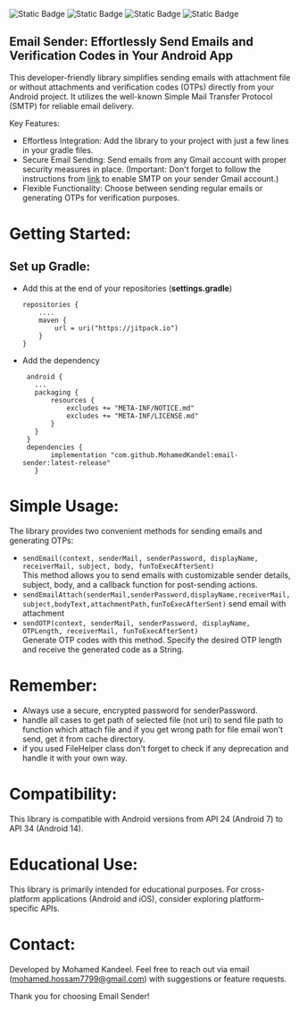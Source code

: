 ![Static Badge](https://img.shields.io/badge/Android-green) 
![Static Badge](https://img.shields.io/badge/Kotlin-mauve)
![Static Badge](https://img.shields.io/badge/latest%20release:-1.3.0-red)
![Static Badge](https://img.shields.io/badge/jitpackio-black)



## Email Sender: Effortlessly Send Emails and Verification Codes in Your Android App

This developer-friendly library simplifies sending emails with attachment file or without attachments and verification codes (OTPs) directly from your Android project. It utilizes the well-known Simple Mail Transfer Protocol (SMTP) for reliable email delivery.

Key Features:

 - Effortless Integration: Add the library to your project with just a few lines in your gradle files.
 - Secure Email Sending: Send emails from any Gmail account with proper security measures in place. (Important: Don't forget to follow the instructions from [link](https://www.gmass.co/blog/gmail-smtp) to enable SMTP on your sender Gmail account.)
 - Flexible Functionality: Choose between sending regular emails or generating OTPs for verification purposes.

# Getting Started:

## Set up Gradle:
 - Add this at the end of your repositories (**settings.gradle**)
    ```
    repositories {
        ....
        maven {
            url = uri("https://jitpack.io")
        }
    }
    ```
 - Add the dependency 
 
     ```
      android {
        ...
        packaging {
            resources {
                excludes += "META-INF/NOTICE.md"
                excludes += "META-INF/LICENSE.md"
            }
        }
      }
      dependencies {
            implementation "com.github.MohamedKandel:email-sender:latest-release"
        }
    ```
# Simple Usage:

The library provides two convenient methods for sending emails and generating OTPs:<br/>

 - ```sendEmail(context, senderMail, senderPassword, displayName, receiverMail, subject, body, funToExecAfterSent)```<br/>
   This method allows you to send emails with customizable sender details, subject, body, and a callback function for post-sending actions.<br/>
 - ```sendEmailAttach(senderMail,senderPassword,displayName,receiverMail,subject,bodyText,attachmentPath,funToExecAfterSent)``` send email with attachment<br/>
 - ```sendOTP(context, senderMail, senderPassword, displayName, OTPLength, receiverMail, funToExecAfterSent)```<br/> Generate OTP codes with this method. Specify the desired OTP length and receive the generated code as a String.

# Remember:
 - Always use a secure, encrypted password for senderPassword.
 - handle all cases to get path of selected file (not uri) to send file path to function which attach file and if you get wrong path for file email won't send, get it from cache directory.
 - if you used FileHelper class don't forget to check if any deprecation and handle it with your own way.

# Compatibility:

This library is compatible with Android versions from API 24 (Android 7) to API 34 (Android 14).

# Educational Use:

This library is primarily intended for educational purposes. For cross-platform applications (Android and iOS), consider exploring platform-specific APIs.

# Contact:

Developed by Mohamed Kandeel. Feel free to reach out via email (mohamed.hossam7799@gmail.com) with suggestions or feature requests.

Thank you for choosing Email Sender!
